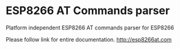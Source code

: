# ESP8266 AT Commands parser
Platform independent ESP8266 AT commands parser for ESP8266

Please follow link for entire documentation.
http://esp8266at.com

